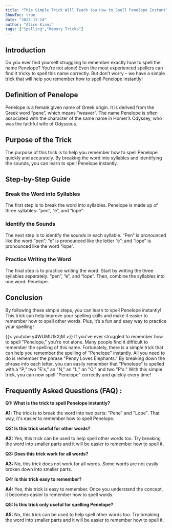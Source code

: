 ```yaml
---
title: "This Simple Trick Will Teach You How to Spell Penelope Instantly!"
ShowToc: true 
date: "2022-12-24"
author: "Alice Kiani" 
tags: ["Spelling","Memory Tricks"]
---
```

## Introduction

Do you ever find yourself struggling to remember exactly how to spell the name Penelope? You’re not alone! Even the most experienced spellers can find it tricky to spell this name correctly. But don’t worry – we have a simple trick that will help you remember how to spell Penelope instantly!

## Definition of Penelope

Penelope is a female given name of Greek origin. It is derived from the Greek word “pene”, which means “weaver”. The name Penelope is often associated with the character of the same name in Homer’s Odyssey, who was the faithful wife of Odysseus.

## Purpose of the Trick

The purpose of this trick is to help you remember how to spell Penelope quickly and accurately. By breaking the word into syllables and identifying the sounds, you can learn to spell Penelope instantly.

## Step-by-Step Guide

### Break the Word into Syllables

The first step is to break the word into syllables. Penelope is made up of three syllables: “pen”, “e”, and “lope”.

### Identify the Sounds

The next step is to identify the sounds in each syllable. “Pen” is pronounced like the word “pen”; “e” is pronounced like the letter “e”; and “lope” is pronounced like the word “lope”.

### Practice Writing the Word

The final step is to practice writing the word. Start by writing the three syllables separately: “pen”, “e”, and “lope”. Then, combine the syllables into one word: Penelope.

## Conclusion

By following these simple steps, you can learn to spell Penelope instantly! This trick can help improve your spelling skills and make it easier to remember how to spell other words. Plus, it’s a fun and easy way to practice your spelling!

{{< youtube y4WUMU1kXjM >}} 
If you've ever struggled to remember how to spell "Penelope," you're not alone. Many people find it difficult to remember the spelling of this name. Fortunately, there is a simple trick that can help you remember the spelling of "Penelope" instantly. All you need to do is remember the phrase "Penny Loves Elephants." By breaking down the phrase into each letter, you can easily remember that "Penelope" is spelled with a "P," two "E's," an "N," an "L," an "O," and two "P's." With this simple trick, you can now spell "Penelope" correctly and quickly every time!

## Frequently Asked Questions (FAQ) :
**Q1: What is the trick to spell Penelope instantly?**

**A1:** The trick is to break the word into two parts: "Pene" and "Lope". That way, it's easier to remember how to spell Penelope.

**Q2: Is this trick useful for other words?**

**A2:** Yes, this trick can be used to help spell other words too. Try breaking the word into smaller parts and it will be easier to remember how to spell it.

**Q3: Does this trick work for all words?**

**A3:** No, this trick does not work for all words. Some words are not easily broken down into smaller parts.

**Q4: Is this trick easy to remember?**

**A4:** Yes, this trick is easy to remember. Once you understand the concept, it becomes easier to remember how to spell words.

**Q5: Is this trick only useful for spelling Penelope?**

**A5:** No, this trick can be used to help spell other words too. Try breaking the word into smaller parts and it will be easier to remember how to spell it.





